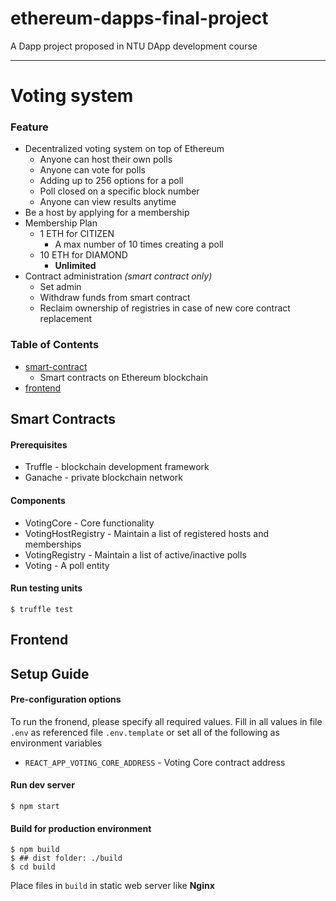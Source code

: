 # ethereum-dapps-final-project
A Dapp project proposed in NTU DApp development course

----
# Voting system
### Feature
* Decentralized voting system on top of Ethereum
  * Anyone can host their own polls
  * Anyone can vote for polls
  * Adding up to 256 options for a poll
  * Poll closed on a specific block number
  * Anyone can view results anytime
* Be a host by applying for a membership
* Membership Plan
  * 1 ETH for CITIZEN
    * A max number of 10 times creating a poll
  * 10 ETH for DIAMOND
    * **Unlimited**
* Contract administration *(smart contract only)*
  * Set admin
  * Withdraw funds from smart contract
  * Reclaim ownership of registries in case of new core contract replacement

### Table of Contents
* [smart-contract](#smart-contracts)
  * Smart contracts on Ethereum blockchain
* [frontend](#frontend)


Smart Contracts
--------------------
#### Prerequisites
* Truffle - blockchain development framework
* Ganache - private blockchain network

#### Components
* VotingCore - Core functionality
* VotingHostRegistry - Maintain a list of registered hosts and memberships
* VotingRegistry - Maintain a list of active/inactive polls
* Voting - A poll entity

#### Run testing units
```shell
$ truffle test
```

Frontend
--------------------

## Setup Guide
#### Pre-configuration options
To run the fronend, please specify all required values.
Fill in all values in file ```.env``` as referenced file ```.env.template``` or set all of the following as environment variables

* ```REACT_APP_VOTING_CORE_ADDRESS``` - Voting Core contract address

#### Run dev server
```shell
$ npm start
```

#### Build for production environment
```shell
$ npm build
$ ## dist folder: ./build
$ cd build
```

Place files in ```build``` in static web server like **Nginx**
